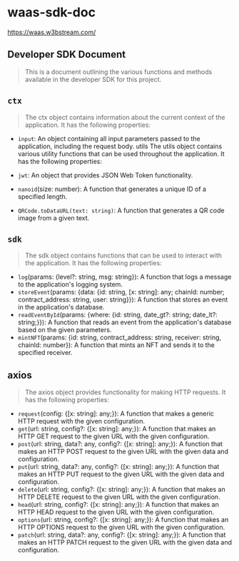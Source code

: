 # waas-sdk-doc
https://waas.w3bstream.com/

## Developer SDK Document
> This is a document outlining the various functions and methods available in the developer SDK for this project.

## `ctx`

> The ctx object contains information about the current context of the application. It has the following properties:

 - `input`: An object containing all input parameters passed to the application, including the request body.
utils
The utils object contains various utility functions that can be used throughout the application. It has the following properties:

 - `jwt`: An object that provides JSON Web Token functionality.
 - `nanoid`(size: number): A function that generates a unique ID of a specified length.
 - `QRCode.toDataURL(text: string)`: A function that generates a QR code image from a given text.

## `sdk`
> The sdk object contains functions that can be used to interact with the application. It has the following properties:

 - `log`(params: {level?: string, msg: string}): A function that logs a message to the application's logging system.
 - `storeEvent`(params: {data: {id: string, [x: string]: any; chainId: number; contract_address: string, user: string}}): A function that stores an event in the application's database.
- `readEventById`(params: {where: {id: string, date_gt?: string; date_lt?: string;}}): A function that reads an event from the application's database based on the given parameters.
- `mintNFT`(params: {id: string, contract_address: string, receiver: string, chainId: number}): A function that mints an NFT and sends it to the specified receiver.

## axios
> The axios object provides functionality for making HTTP requests. It has the following properties:

- `request`(config: {[x: string]: any;}): A function that makes a generic HTTP request with the given configuration.
- `get`(url: string, config?: {[x: string]: any;}): A function that makes an HTTP GET request to the given URL with the given configuration.
- `post`(url: string, data?: any, config?: {[x: string]: any;}): A function that makes an HTTP POST request to the given URL with the given data and configuration.
- `put`(url: string, data?: any, config?: {[x: string]: any;}): A function that makes an HTTP PUT request to the given URL with the given data and configuration.
- `delete`(url: string, config?: {[x: string]: any;}): A function that makes an HTTP DELETE request to the given URL with the given configuration.
- `head`(url: string, config?: {[x: string]: any;}): A function that makes an HTTP HEAD request to the given URL with the given configuration.
- `options`(url: string, config?: {[x: string]: any;}): A function that makes an HTTP OPTIONS request to the given URL with the given configuration.
- `patch`(url: string, data?: any, config?: {[x: string]: any;}): A function that makes an HTTP PATCH request to the given URL with the given data and configuration.
